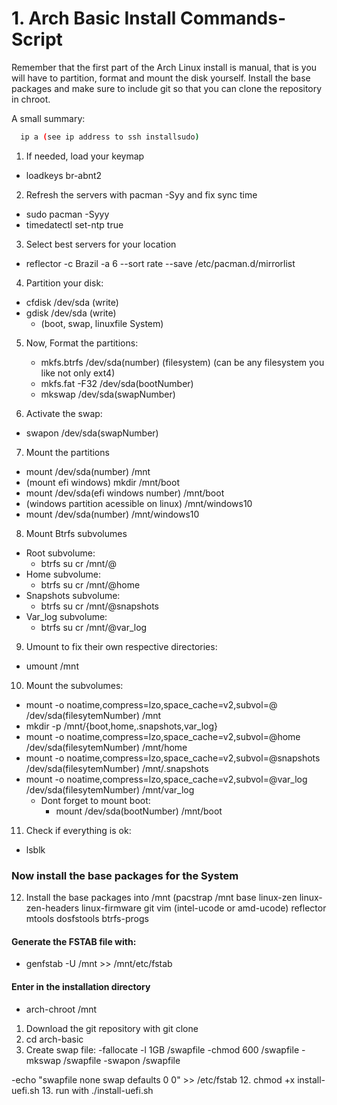 # 1. Arch Basic Install Commands-Script

Remember that the first part of the Arch Linux install is manual, that is you will have to partition, format and mount the disk yourself. Install the base packages and make sure to include git so that you can clone the repository in chroot.

A small summary:

```sh
  ip a (see ip address to ssh installsudo)
```

1. If needed, load your keymap
  - loadkeys br-abnt2
2. Refresh the servers with pacman -Syy and fix sync time
  - sudo pacman -Syyy
  - timedatectl set-ntp true
3. Select best servers for your location
  - reflector -c Brazil -a 6 --sort rate --save /etc/pacman.d/mirrorlist

4. Partition your disk:
  - cfdisk /dev/sda  (write)
  - gdisk /dev/sda  (write)
    - (boot, swap, linuxfile System)
5. Now, Format the partitions:
     - mkfs.btrfs /dev/sda(number) (filesystem)    (can be any filesystem you like not only ext4)
     - mkfs.fat -F32 /dev/sda(bootNumber)
     - mkswap /dev/sda(swapNumber)

6. Activate the swap: 
  - swapon /dev/sda(swapNumber) 

7. Mount the partitions
  - mount /dev/sda(number) /mnt
  - (mount efi windows)  mkdir /mnt/boot
  - mount /dev/sda(efi windows number) /mnt/boot
  - (windows partition acessible on linux)  /mnt/windows10
  - mount /dev/sda(number)  /mnt/windows10

8. Mount Btrfs subvolumes
  - Root subvolume:
    - btrfs su cr /mnt/@
  - Home subvolume:
    - btrfs su cr /mnt/@home
  - Snapshots subvolume:
    - btrfs su cr /mnt/@snapshots
  - Var_log subvolume:
    - btrfs su cr /mnt/@var_log
  
9. Umount to fix their own respective directories:
  - umount /mnt

10. Mount the subvolumes:
  - mount -o  noatime,compress=lzo,space_cache=v2,subvol=@ /dev/sda(filesytemNumber) /mnt
  - mkdir -p /mnt/{boot,home,.snapshots,var_log}
  - mount -o  noatime,compress=lzo,space_cache=v2,subvol=@home /dev/sda(filesytemNumber) /mnt/home
  - mount -o  noatime,compress=lzo,space_cache=v2,subvol=@snapshots /dev/sda(filesytemNumber) /mnt/.snapshots
  - mount -o  noatime,compress=lzo,space_cache=v2,subvol=@var_log /dev/sda(filesytemNumber) /mnt/var_log
    - Dont forget to mount boot:
      - mount /dev/sda(bootNumber) /mnt/boot

11. Check if everything is ok:
  - lsblk

### Now install the base packages for the System

12. Install the base packages into /mnt (pacstrap /mnt base linux-zen linux-zen-headers linux-firmware git vim (intel-ucode or amd-ucode) reflector mtools dosfstools btrfs-progs
    
#### Generate the FSTAB file with: 
  - genfstab -U /mnt >> /mnt/etc/fstab

#### Enter in the installation directory
  - arch-chroot /mnt
1.  Download the git repository with git clone
2.  cd arch-basic
3.  Create swap file:
  -fallocate -l 1GB  /swapfile
  -chmod 600 /swapfile
  -mkswap  /swapfile
  -swapon /swapfile

  -echo "swapfile none swap defaults 0 0" >> /etc/fstab
12. chmod +x install-uefi.sh
13. run with ./install-uefi.sh

